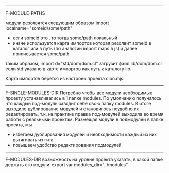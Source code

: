**************************
F-MODULE-PATHS

модули резолвятся следующим образом
import localname="someid/some/path"

* если someid это . то тогда some/path локальный
* иначе
используется карта импортов которая резолвит someid в каталог или в путь
(по аналогии import maps в js) и далее приписывается some/path.

таким образом, 
import d="std/dom/dom.cl"
загрузит файл lib/dom/dom.cl если std указано в карте импортов как путь к каталогу lib.

Карта импортов берется из настроек проекта clon.mjs.

**************************
F-SINGLE-MODULES-DIR
Потребно чтобы все модули необходимые проекту устанавливались в 1 папке modules.
По умолчанию получалось что каждый под-модуль заводит себе свою папку modules.
В итоге выходило дублирование модулей и становилось неудобно их редактировать,
т.к. на практике правка под-модулей выходила во время работы с реальными проектам.
Размещая модули в подмодулей в папке проекта, мы
- избегаем дублирования модулей и необходимости каждый из них вытягивать из гита
- повышаем удобство редактирования подмодулей.

*******
F-MODULES-DIR
возможность на уровне проекта указать, в какой папке держать его модули.
export var modules_dir="../modules"
